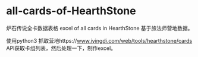 # all-cards-of-HearthStone
炉石传说全卡数据表格 excel of all cards in HearthStone
基于旅法师营地数据。

使用python3 抓取营地https://www.iyingdi.com/web/tools/hearthstone/cards API获取卡组列表，然后处理一下，制作excel。
